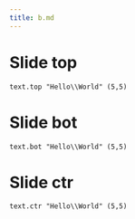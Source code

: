 ```yaml
---
title: b.md
---
```


# Slide top

```diagram
text.top "Hello\\World" (5,5)
```

# Slide bot

```diagram
text.bot "Hello\\World" (5,5)
```

# Slide ctr

```diagram
text.ctr "Hello\\World" (5,5)
```


